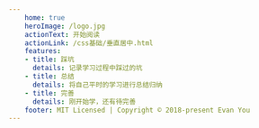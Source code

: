 ```yaml
---
    home: true
    heroImage: /logo.jpg
    actionText: 开始阅读
    actionLink: /css基础/垂直居中.html
    features:
    - title: 踩坑
      details: 记录学习过程中踩过的坑
    - title: 总结
      details: 将自己平时的学习进行总结归纳
    - title: 完善
      details: 刚开始学，还有待完善
    footer: MIT Licensed | Copyright © 2018-present Evan You
---
```


